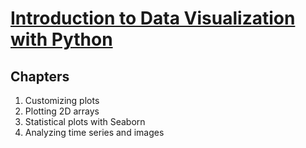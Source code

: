 # [Introduction to Data Visualization with Python](https://www.datacamp.com/courses/introduction-to-data-visualization-with-python)

## Chapters

1. Customizing plots
2. Plotting 2D arrays
3. Statistical plots with Seaborn
4. Analyzing time series and images
